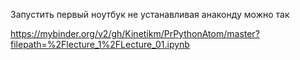 Запустить первый ноутбук не устанавливая анаконду можно так

https://mybinder.org/v2/gh/Kinetikm/PrPythonAtom/master?filepath=%2Flecture_1%2FLecture_01.ipynb
